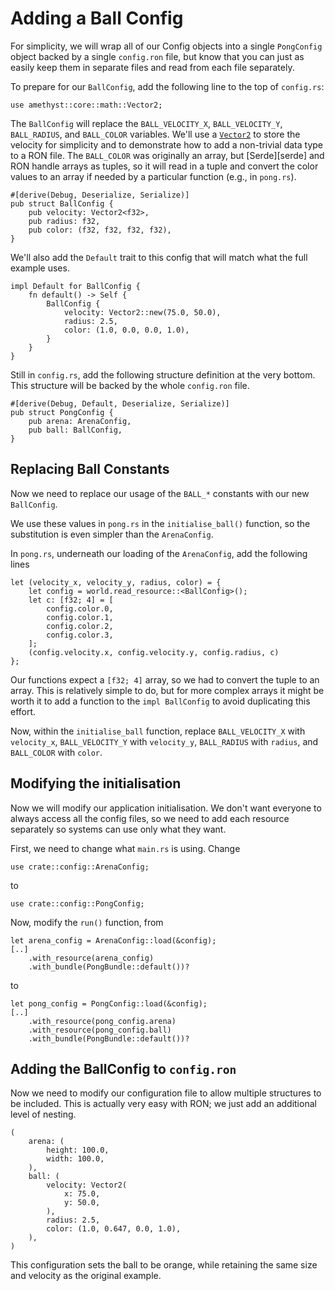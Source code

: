 # Adding a Ball Config

For simplicity, we will wrap all of our Config objects into a single `PongConfig` object backed by a single
`config.ron` file, but know that you can just as easily keep them in separate files and read from each file
separately.

To prepare for our `BallConfig`, add the following line to the top of `config.rs`:

```rust,ignore
use amethyst::core::math::Vector2;
```

The `BallConfig` will replace the `BALL_VELOCITY_X`, `BALL_VELOCITY_Y`, `BALL_RADIUS`, and `BALL_COLOR`
variables. We'll use a [`Vector2`][vec2] to store the velocity for simplicity and to demonstrate how to add
a non-trivial data type to a RON file. The `BALL_COLOR` was originally an array, but [Serde][serde] and RON
handle arrays as tuples, so it will read in a tuple and convert the color values to an array if needed by a
particular function (e.g., in `pong.rs`).

```rust,ignore
#[derive(Debug, Deserialize, Serialize)]
pub struct BallConfig {
    pub velocity: Vector2<f32>,
    pub radius: f32,
    pub color: (f32, f32, f32, f32),
}
```

We'll also add the `Default` trait to this config that will match what the full example uses.

```rust,ignore
impl Default for BallConfig {
    fn default() -> Self {
        BallConfig {
            velocity: Vector2::new(75.0, 50.0),
            radius: 2.5,
            color: (1.0, 0.0, 0.0, 1.0),
        }
    }
}
```

Still in `config.rs`, add the following structure definition at the very bottom. This structure will be
backed by the whole `config.ron` file.

```rust,ignore
#[derive(Debug, Default, Deserialize, Serialize)]
pub struct PongConfig {
    pub arena: ArenaConfig,
    pub ball: BallConfig,
}
```

## Replacing Ball Constants

Now we need to replace our usage of the `BALL_*` constants with our new `BallConfig`.

We use these values in `pong.rs` in the `initialise_ball()` function, so the substitution is even simpler than
the `ArenaConfig`.

In `pong.rs`, underneath our loading of the `ArenaConfig`, add the following lines

```rust,ignore
let (velocity_x, velocity_y, radius, color) = {
    let config = world.read_resource::<BallConfig>();
    let c: [f32; 4] = [
        config.color.0,
        config.color.1,
        config.color.2,
        config.color.3,
    ];
    (config.velocity.x, config.velocity.y, config.radius, c)
};
```

Our functions expect a `[f32; 4]` array, so we had to convert the tuple to an array. This is relatively
simple to do, but for more complex arrays it might be worth it to add a function to the `impl BallConfig` to
avoid duplicating this effort.

Now, within the `initialise_ball` function, replace `BALL_VELOCITY_X` with `velocity_x`, `BALL_VELOCITY_Y`
with `velocity_y`, `BALL_RADIUS` with `radius`, and `BALL_COLOR` with `color`.

## Modifying the initialisation

Now we will modify our application initialisation. We don't want everyone to always access all the config files, so we need to
add each resource separately so systems can use only what they want.

First, we need to change what `main.rs` is using. Change

```rust,ignore
use crate::config::ArenaConfig;
```

to

```rust,ignore
use crate::config::PongConfig;
```

Now, modify the `run()` function, from

```rust,ignore
let arena_config = ArenaConfig::load(&config);
[..]
    .with_resource(arena_config)
    .with_bundle(PongBundle::default())?
```

to

```rust,ignore
let pong_config = PongConfig::load(&config);
[..]
    .with_resource(pong_config.arena)
    .with_resource(pong_config.ball)
    .with_bundle(PongBundle::default())?
```

## Adding the BallConfig to `config.ron`

Now we need to modify our configuration file to allow multiple structures to be included. This is actually
very easy with RON; we just add an additional level of nesting.

```ignore
(
    arena: (
        height: 100.0,
        width: 100.0,
    ),
    ball: (
        velocity: Vector2(
            x: 75.0,
            y: 50.0,
        ),
        radius: 2.5,
        color: (1.0, 0.647, 0.0, 1.0),
    ),
)
```

This configuration sets the ball to be orange, while retaining the same size and velocity as the original
example.

[vec2]: https://nalgebra.org/rustdoc/nalgebra/base/type.Vector2.html
